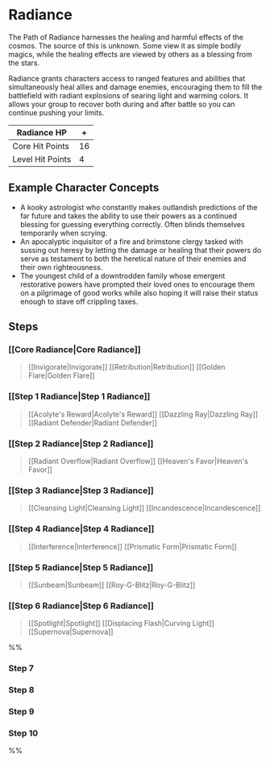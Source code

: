# Radiance
The Path of Radiance harnesses the healing and harmful effects of the cosmos. The source of this is unknown. Some view it as simple bodily magics, while the healing effects are viewed by others as a blessing from the stars.

 Radiance grants characters access to ranged features and abilities that simultaneously heal allies and damage enemies, encouraging them to fill the battlefield with radiant explosions of searing light and warming colors. It allows your group to recover both during and after battle so you can continue pushing your limits.
 
| Radiance HP | + |
| --- | --- |
| Core Hit Points | 16 |
| Level Hit Points | 4 |
 
 ## Example Character Concepts
 - A kooky astrologist who constantly makes outlandish predictions of the far future and takes the ability to use their powers as a continued blessing for guessing everything correctly. Often blinds themselves temporarily when scrying.
- An apocalyptic inquisitor of a fire and brimstone clergy tasked with sussing out heresy by letting the damage or healing that their powers do serve as testament to both the heretical nature of their enemies and their own righteousness.
 - The youngest child of a downtrodden family whose emergent restorative powers have prompted their loved ones to encourage them on a pilgrimage of good works while also hoping it will raise their status enough to stave off crippling taxes.
 
 ## Steps
 ### [[Core Radiance|Core Radiance]]
> [[Invigorate|Invigorate]]
 [[Retribution|Retribution]]
 [[Golden Flare|Golden Flare]]
 
 ### [[Step 1 Radiance|Step 1 Radiance]]
>[[Acolyte's Reward|Acolyte's Reward]]
 [[Dazzling Ray|Dazzling Ray]]
 [[Radiant Defender|Radiant Defender]]
 
 ### [[Step 2 Radiance|Step 2 Radiance]]
 >[[Radiant Overflow|Radiant Overflow]]
 [[Heaven's Favor|Heaven's Favor]]
 
 ### [[Step 3 Radiance|Step 3 Radiance]]
>[[Cleansing Light|Cleansing Light]]
>[[Incandescence|Incandescence]]
 
 ### [[Step 4 Radiance|Step 4 Radiance]]
>[[Interference|Interference]]
 [[Prismatic Form|Prismatic Form]]
 
 ### [[Step 5 Radiance|Step 5 Radiance]]
>[[Sunbeam|Sunbeam]]
 [[Roy-G-Blitz|Roy-G-Blitz]]
 
 ### [[Step 6 Radiance|Step 6 Radiance]]
 >[[Spotlight|Spotlight]]
 [[Displacing Flash|Curving Light]]
 [[Supernova|Supernova]]
 
%%
 ### Step 7
 ### Step 8
 ### Step 9
 ### Step 10
 %%